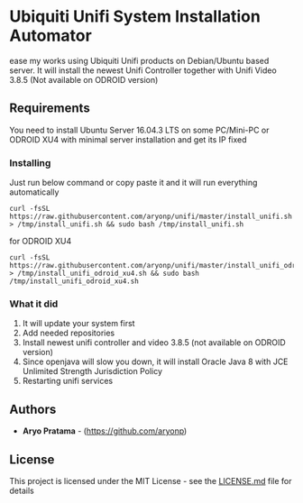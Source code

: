 # Ubiquiti Unifi System Installation Automator

ease my works using Ubiquiti Unifi products on Debian/Ubuntu based server.
It will install the newest Unifi Controller together with Unifi Video 3.8.5 (Not available on ODROID version)

## Requirements

You need to install Ubuntu Server 16.04.3 LTS on some PC/Mini-PC or ODROID XU4 with minimal server installation and get its IP fixed


### Installing

Just run below command or copy paste it and it will run everything automatically

```
curl -fsSL https://raw.githubusercontent.com/aryonp/unifi/master/install_unifi.sh > /tmp/install_unifi.sh && sudo bash /tmp/install_unifi.sh

```

for ODROID XU4

```
curl -fsSL https://raw.githubusercontent.com/aryonp/unifi/master/install_unifi_odroid_xu4.sh > /tmp/install_unifi_odroid_xu4.sh && sudo bash /tmp/install_unifi_odroid_xu4.sh

```

### What it did

1. It will update your system first
2. Add needed repositories
3. Install newest unifi controller and video 3.8.5 (not available on ODROID version)
4. Since openjava will slow you down, it will install Oracle Java 8 with JCE Unlimited Strength Jurisdiction Policy
5. Restarting unifi services

## Authors

* **Aryo Pratama** - (https://github.com/aryonp)

## License

This project is licensed under the MIT License - see the [LICENSE.md](LICENSE.md) file for details

